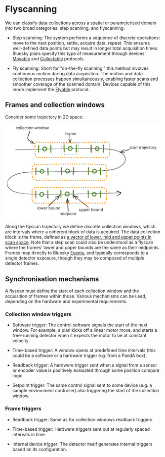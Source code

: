 # Flyscanning

We can classify data collections across a spatial or parameterised domain into two broad categories: step scanning, and flyscanning.

* Step scanning: The system performs a sequence of discrete operations: move to the next position, settle, acquire data, repeat.
This ensures well-defined data points but may result in longer total acquisition times.
Bluesky plans specify this type of measurement through devices' [Movable](https://blueskyproject.io/bluesky/main/hardware.html#bluesky.protocols.Movable)
and [Collectable](https://blueskyproject.io/bluesky/main/hardware.html#bluesky.protocols.Collectable) protocols.

* Fly scanning: Short for "on-the-fly scanning," this method involves continuous motion during data acquisition. The motion and data collection processes
happen simultaneously, enabling faster scans and smoother coverage of the scanned domain. Devices capable of this mode implement the [Flyable](https://blueskyproject.io/bluesky/main/hardware.html#bluesky.protocols.Flyable) protocol.

## Frames and collection windows

Consider some trajectory in 2D space:

![A flyscan trajectory with collection windows containing frames](../images/flyscan_collection_windows_and_frames.svg)

Along the flyscan trajectory we define discrete collection windows, which are intervals where a coherent block of data is acquired.
The data collection block is the frame, defined as [a vector of lower, mid and upper points in scan space](https://blueskyproject.io/scanspec/main/explanations/technical-terms.html#frame). Note that a step scan could also be understood as a flyscan where the frames' lower and upper bounds are the same as their midpoints.
Frames map directly to Bluesky [Events](https://blueskyproject.io/bluesky/main/documents.html#event), and typically corresponds to a single detector exposure, though they may be composed of multiple detector frames.

## Synchronisation mechanisms

A flyscan must define the start of each collection window and the acquisition of frames within those.
Various mechanisms can be used, depending on the hardware and experimental requirements.

### Collection window triggers

* Software trigger: The control software signals the start of the next window. For example, a plan kicks off a linear motor move,
and starts a free-running detector when it expects the motor to be at constant velocity.

* Time-based trigger: A window opens at predefined time intervals (this could be a software or a hardware trigger e.g. from a PandA box).

* Readback trigger: A hardware trigger sent when a signal from a sensor or encoder value is positively evaluated through some position compare logic.

* Setpoint trigger: The same control signal sent to some device (e.g. a sample environment controller) also triggering the start of the collection window.

### Frame triggers

* Readback trigger: Same as for collection windows readback triggers.

* Time-based trigger: Hardware triggers sent out at regularly spaced intervals in time.

* Internal device trigger: The detector itself generates internal triggers based on its configuration.
